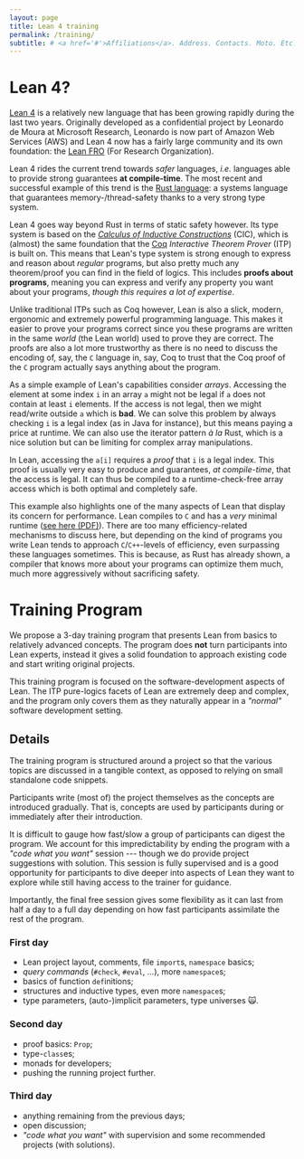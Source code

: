 ```yaml
---
layout: page
title: Lean 4 training
permalink: /training/
subtitle: # <a href='#'>Affiliations</a>. Address. Contacts. Moto. Etc.
---
```




# Lean 4?

[Lean 4][lean] is a relatively new language that has been growing rapidly during the last two years.
Originally developed as a confidential project by Leonardo de Moura at Microsoft Research, Leonardo
is now part of Amazon Web Services (AWS) and Lean 4 now has a fairly large community and its own
foundation: the [Lean FRO][fro] (For Research Organization).

Lean 4 rides the current trend towards *safer* languages, *i.e.* languages able to provide strong
guarantees **at compile-time**. The most recent and successful example of this trend is the [Rust
language][rust]: a systems language that guarantees memory-/thread-safety thanks to a very strong
type system.

Lean 4 goes way beyond Rust in terms of static safety however. Its type system is based on the
[*Calculus of Inductive Constructions*][cic] (CIC), which is (almost) the same foundation that the
[Coq] *Interactive Theorem Prover* (ITP) is built on. This means that Lean's type system is strong
enough to express and reason about *regular* programs, but also pretty much any theorem/proof you
can find in the field of logics. This includes **proofs about programs**, meaning you can express
and verify any property you want about your programs, *though this requires a lot of expertise*.

Unlike traditional ITPs such as Coq however, Lean is also a slick, modern, ergonomic and extremely
powerful programming language. This makes it easier to prove your programs correct since you these
programs are written in the same *world* (the Lean world) used to prove they are correct. The proofs
are also a lot more trustworthy as there is no need to discuss the encoding of, say, the `C`
language in, say, Coq to trust that the Coq proof of the `C` program actually says anything about
the program.

As a simple example of Lean's capabilities consider *arrays*. Accessing the element at some index
`i` in an array `a` might not be legal if `a` does not contain at least `i` elements. If the access
is not legal, then we might read/write outside `a` which is **bad**. We can solve this problem by
always checking `i` is a legal index (as in Java for instance), but this means paying a price at
runtime. We can also use the iterator pattern *à la* Rust, which is a nice solution but can be
limiting for complex array manipulations.

In Lean, accessing the `a[i]` requires a *proof* that `i` is a legal index. This proof is usually
very easy to produce and guarantees, *at compile-time*, that the access is legal. It can thus be
compiled to a runtime-check-free array access which is both optimal and completely safe.

This example also highlights one of the many aspects of Lean that display its concern for
performance. Lean compiles to `C` and has a *very* minimal runtime ([see here (PDF)][beans]). There
are too many efficiency-related mechanisms to discuss here, but depending on the kind of programs
you write Lean tends to approach `C`/`C++`-levels of efficiency, even surpassing these languages
sometimes. This is because, as Rust has already shown, a compiler that knows more about your
programs can optimize them much, much more aggressively without sacrificing safety.



# Training Program

We propose a 3-day training program that presents Lean from basics to relatively advanced concepts.
The program does **not** turn participants into Lean experts, instead it gives a solid foundation
to approach existing code and start writing original projects.

This training program is focused on the software-development aspects of Lean. The ITP pure-logics
facets of Lean are extremely deep and complex, and the program only covers them as they naturally
appear in a *"normal"* software development setting.



## Details

The training program is structured around a project so that the various topics are discussed in a
tangible context, as opposed to relying on small standalone code snippets.

Participants write (most of) the project themselves as the concepts are introduced gradually. That
is, concepts are used by participants during or immediately after their introduction.

It is difficult to gauge how fast/slow a group of participants can digest the program. We account
for this impredictability by ending the program with a *"code what you want"* session --- though we
do provide project suggestions with solution. This session is fully supervised and is a good
opportunity for participants to dive deeper into aspects of Lean they want to explore while still
having access to the trainer for guidance.

Importantly, the final free session gives some flexibility as it can last from half a day to a full
day depending on how fast participants assimilate the rest of the program.

### First day

- Lean project layout, comments, file `import`s, `namespace` basics;
- *query commands* (`#check`, `#eval`, ...), more `namespace`s;
- basics of function `def`initions;
- structures and inductive types, even more `namespace`s;
- type parameters, (auto-)implicit parameters, type universes 🙀.

### Second day

- proof basics: `Prop`;
- type-`class`es;
- monads for developers;
- pushing the running project further.

### Third day

- anything remaining from the previous days;
- open discussion;
- *"code what you want"* with supervision and some recommended projects (with solutions).



[lean]: https://lean-lang.org
[fro]: https://lean-fro.org
[rust]: https://www.rust-lang.org
[cic]: https://coq.inria.fr/doc/v8.9/refman/language/cic.html
[coq]: https://coq.inria.fr
[beans]: https://arxiv.org/pdf/1908.05647
